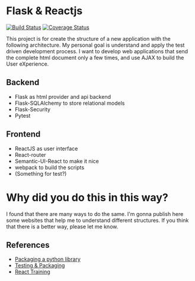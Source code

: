 Flask & Reactjs
===============


[![Build Status](https://travis-ci.org/krahser/flask-react.svg?branch=master)](https://travis-ci.org/krahser/flask-react)
[![Coverage Status](https://coveralls.io/repos/github/krahser/flask-react/badge.svg?branch=master)](https://coveralls.io/github/krahser/flask-react?branch=master)

This project is for create the structure of a new application with the following architecture.
My personal goal is understand and apply the test driven development process.
I want to develop web applications that send the complete html document only a few times, and use AJAX to
build the User eXperience.

## Backend
- Flask as html provider and api backend
- Flask-SQLAlchemy to store relational models
- Flask-Security
- Pytest

## Frontend

- ReactJS as user interface
- React-router
- Semantic-UI-React to make it nice
- webpack to build the scripts
- (Something for test?)

# Why did you do this in this way?

I found that there are many ways to do the same. I'm gonna publish here some websites that help me to understand different structures. If you think that there is a better way, please let me know.

## References

- [Packaging a python library](https://blog.ionelmc.ro/2014/05/25/python-packaging/)
- [Testing & Packaging](https://hynek.me/articles/testing-packaging/)
- [React Training](https://reacttraining.com/online)

